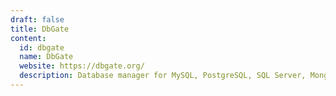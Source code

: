 ```yaml
---
draft: false
title: DbGate
content:
  id: dbgate
  name: DbGate
  website: https://dbgate.org/
  description: Database manager for MySQL, PostgreSQL, SQL Server, MongoDB, SQLite, and others. Runs under Windows, Linux, Mac, or as a web application
---
```

